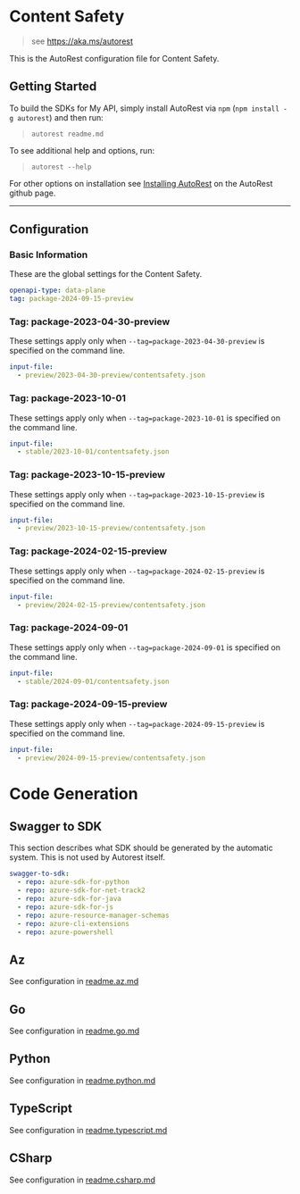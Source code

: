 # Content Safety

> see https://aka.ms/autorest

This is the AutoRest configuration file for Content Safety.

## Getting Started

To build the SDKs for My API, simply install AutoRest via `npm` (`npm install -g autorest`) and then run:

> `autorest readme.md`

To see additional help and options, run:

> `autorest --help`

For other options on installation see [Installing AutoRest](https://aka.ms/autorest/install) on the AutoRest github page.

---

## Configuration

### Basic Information

These are the global settings for the Content Safety.

```yaml
openapi-type: data-plane
tag: package-2024-09-15-preview
```

### Tag: package-2023-04-30-preview

These settings apply only when `--tag=package-2023-04-30-preview` is specified on the command line.

```yaml $(tag) == 'package-2023-04-30-preview'
input-file:
  - preview/2023-04-30-preview/contentsafety.json
```

### Tag: package-2023-10-01

These settings apply only when `--tag=package-2023-10-01` is specified on the command line.

```yaml $(tag) == 'package-2023-10-01'
input-file:
  - stable/2023-10-01/contentsafety.json
```

### Tag: package-2023-10-15-preview

These settings apply only when `--tag=package-2023-10-15-preview` is specified on the command line.

```yaml $(tag) == 'package-2023-10-15-preview'
input-file:
  - preview/2023-10-15-preview/contentsafety.json
```

### Tag: package-2024-02-15-preview

These settings apply only when `--tag=package-2024-02-15-preview` is specified on the command line.

```yaml $(tag) == 'package-2024-02-15-preview'
input-file:
  - preview/2024-02-15-preview/contentsafety.json
```

### Tag: package-2024-09-01

These settings apply only when `--tag=package-2024-09-01` is specified on the command line.

```yaml $(tag) == 'package-2024-09-01'
input-file:
  - stable/2024-09-01/contentsafety.json
```

### Tag: package-2024-09-15-preview

These settings apply only when `--tag=package-2024-09-15-preview` is specified on the command line.

```yaml $(tag) == 'package-2024-09-15-preview'
input-file:
  - preview/2024-09-15-preview/contentsafety.json
```

# Code Generation

## Swagger to SDK

This section describes what SDK should be generated by the automatic system.
This is not used by Autorest itself.

```yaml $(swagger-to-sdk)
swagger-to-sdk:
  - repo: azure-sdk-for-python
  - repo: azure-sdk-for-net-track2
  - repo: azure-sdk-for-java
  - repo: azure-sdk-for-js
  - repo: azure-resource-manager-schemas
  - repo: azure-cli-extensions
  - repo: azure-powershell
```

## Az

See configuration in [readme.az.md](./readme.az.md)

## Go

See configuration in [readme.go.md](./readme.go.md)

## Python

See configuration in [readme.python.md](./readme.python.md)

## TypeScript

See configuration in [readme.typescript.md](./readme.typescript.md)

## CSharp

See configuration in [readme.csharp.md](./readme.csharp.md)
